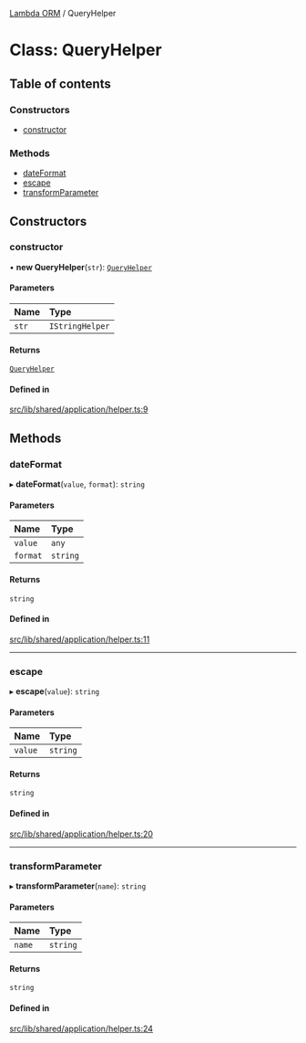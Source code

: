 [Lambda ORM](../README.md) / QueryHelper

# Class: QueryHelper

## Table of contents

### Constructors

- [constructor](QueryHelper.md#constructor)

### Methods

- [dateFormat](QueryHelper.md#dateformat)
- [escape](QueryHelper.md#escape)
- [transformParameter](QueryHelper.md#transformparameter)

## Constructors

### constructor

• **new QueryHelper**(`str`): [`QueryHelper`](QueryHelper.md)

#### Parameters

| Name | Type |
| :------ | :------ |
| `str` | `IStringHelper` |

#### Returns

[`QueryHelper`](QueryHelper.md)

#### Defined in

[src/lib/shared/application/helper.ts:9](https://github.com/FlavioLionelRita/lambdaorm/blob/90c2a31f/src/lib/shared/application/helper.ts#L9)

## Methods

### dateFormat

▸ **dateFormat**(`value`, `format`): `string`

#### Parameters

| Name | Type |
| :------ | :------ |
| `value` | `any` |
| `format` | `string` |

#### Returns

`string`

#### Defined in

[src/lib/shared/application/helper.ts:11](https://github.com/FlavioLionelRita/lambdaorm/blob/90c2a31f/src/lib/shared/application/helper.ts#L11)

___

### escape

▸ **escape**(`value`): `string`

#### Parameters

| Name | Type |
| :------ | :------ |
| `value` | `string` |

#### Returns

`string`

#### Defined in

[src/lib/shared/application/helper.ts:20](https://github.com/FlavioLionelRita/lambdaorm/blob/90c2a31f/src/lib/shared/application/helper.ts#L20)

___

### transformParameter

▸ **transformParameter**(`name`): `string`

#### Parameters

| Name | Type |
| :------ | :------ |
| `name` | `string` |

#### Returns

`string`

#### Defined in

[src/lib/shared/application/helper.ts:24](https://github.com/FlavioLionelRita/lambdaorm/blob/90c2a31f/src/lib/shared/application/helper.ts#L24)
